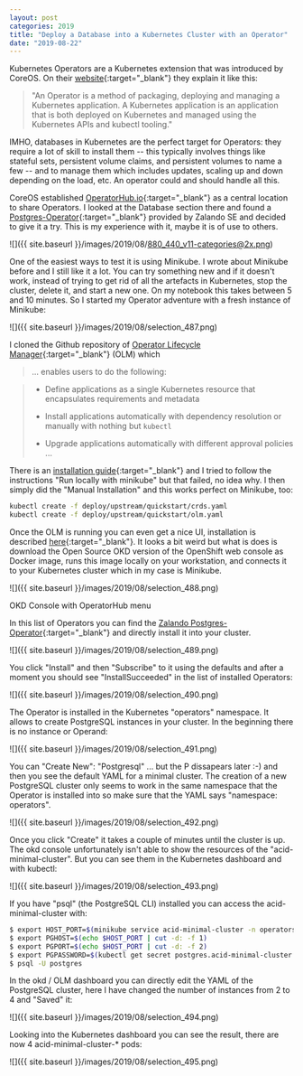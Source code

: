 ```yaml
---
layout: post
categories: 2019
title: "Deploy a Database into a Kubernetes Cluster with an Operator"
date: "2019-08-22"
---
```


Kubernetes Operators are a Kubernetes extension that was introduced by CoreOS. On their [website](https://coreos.com/operators/){:target="_blank"} they explain it like this:

> "An Operator is a method of packaging, deploying and managing a Kubernetes application. A Kubernetes application is an application that is both deployed on Kubernetes and managed using the Kubernetes APIs and kubectl tooling."

IMHO, databases in Kubernetes are the perfect target for Operators: they require a lot of skill to install them -- this typically involves things like stateful sets, persistent volume claims, and persistent volumes to name a few -- and to manage them which includes updates, scaling up and down depending on the load, etc. An operator could and should handle all this.

CoreOS established [OperatorHub.io](https://operatorhub.io){:target="_blank"} as a central location to share Operators. I looked at the Database section there and found a [Postgres-Operator](https://operatorhub.io/operator/postgres-operator){:target="_blank"} provided by Zalando SE and decided to give it a try. This is my experience with it, maybe it is of use to others.

![]({{ site.baseurl }}/images/2019/08/880_440_v11-categories@2x.png)

One of the easiest ways to test it is using Minikube. I wrote about Minikube before and I still like it a lot. You can try something new and if it doesn't work, instead of trying to get rid of all the artefacts in Kubernetes, stop the cluster, delete it, and start a new one. On my notebook this takes between 5 and 10 minutes. So I started my Operator adventure with a fresh instance of Minikube:

![]({{ site.baseurl }}/images/2019/08/selection_487.png)

I cloned the Github repository of [Operator Lifecycle Manager](https://github.com/operator-framework/operator-lifecycle-manager){:target="_blank"} (OLM) which

> ... enables users to do the following:

> - Define applications as a single Kubernetes resource that encapsulates requirements and metadata
> 
> - Install applications automatically with dependency resolution or manually with nothing but `kubectl`
> 
> - Upgrade applications automatically with different approval policies ...

There is an [installation guide](https://github.com/operator-framework/operator-lifecycle-manager/blob/master/Documentation/install/install.md){:target="_blank"} and I tried to follow the instructions "Run locally with minikube" but that failed, no idea why. I then simply did the "Manual Installation" and this works perfect on Minikube, too:

```sh
kubectl create -f deploy/upstream/quickstart/crds.yaml
kubectl create -f deploy/upstream/quickstart/olm.yaml
```

Once the OLM is running you can even get a nice UI, installation is described [here](https://github.com/operator-framework/operator-lifecycle-manager#user-interface){:target="_blank"}. It looks a bit weird but what is does is download the Open Source OKD version of the OpenShift web console as Docker image, runs this image locally on your workstation, and connects it to your Kubernetes cluster which in my case is Minikube.

![]({{ site.baseurl }}/images/2019/08/selection_488.png)

OKD Console with OperatorHub menu

In this list of Operators you can find the [Zalando Postgres-Operator](https://github.com/zalando/postgres-operator){:target="_blank"} and directly install it into your cluster.

![]({{ site.baseurl }}/images/2019/08/selection_489.png)

You click "Install" and then "Subscribe" to it using the defaults and after a moment you should see "InstallSucceeded" in the list of installed Operators:

![]({{ site.baseurl }}/images/2019/08/selection_490.png)

The Operator is installed in the Kubernetes "operators" namespace. It allows to create PostgreSQL instances in your cluster. In the beginning there is no instance or Operand:

![]({{ site.baseurl }}/images/2019/08/selection_491.png)

You can "Create New": "Postgresql" ... but the P dissapears later :-) and then you see the default YAML for a minimal cluster. The creation of a new PostgreSQL cluster only seems to work in the same namespace that the Operator is installed into so make sure that the YAML says "namespace: operators".

![]({{ site.baseurl }}/images/2019/08/selection_492.png)

Once you click "Create" it takes a couple of minutes until the cluster is up. The okd console unfortunately isn't able to show the resources of the "acid-minimal-cluster". But you can see them in the Kubernetes dashboard and with kubectl:

![]({{ site.baseurl }}/images/2019/08/selection_493.png)

If you have "psql" (the PostgreSQL CLI) installed you can access the acid-minimal-cluster with:

```sh
$ export HOST_PORT=$(minikube service acid-minimal-cluster -n operators --url | sed 's,.*/,,')  
$ export PGHOST=$(echo $HOST_PORT | cut -d: -f 1)  
$ export PGPORT=$(echo $HOST_PORT | cut -d: -f 2)  
$ export PGPASSWORD=$(kubectl get secret postgres.acid-minimal-cluster.credentials.postgresql.acid.zalan.do -n operators -o 'jsonpath={.data.password}' | base64 -d)  
$ psql -U postgres
```

In the okd / OLM dashboard you can directly edit the YAML of the PostgreSQL cluster, here I have changed the number of instances from 2 to 4 and "Saved" it:

![]({{ site.baseurl }}/images/2019/08/selection_494.png)

Looking into the Kubernetes dashboard you can see the result, there are now 4 acid-minimal-cluster-* pods:

![]({{ site.baseurl }}/images/2019/08/selection_495.png)
